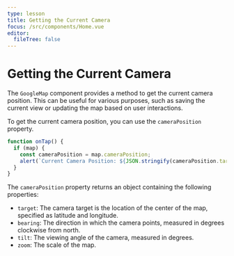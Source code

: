 ```yaml
---
type: lesson
title: Getting the Current Camera
focus: /src/components/Home.vue
editor:
  fileTree: false
---
```


# Getting the Current Camera

The `GoogleMap` component provides a method to get the current camera position. This can be useful for various purposes, such as saving the current view or updating the map based on user interactions.

To get the current camera position, you can use the `cameraPosition` property.

```javascript
function onTap() {
  if (map) {
    const cameraPosition = map.cameraPosition;
    alert(`Current Camera Position: ${JSON.stringify(cameraPosition.target)}`);
  }
}
```

The `cameraPosition` property returns an object containing the following properties:
- `target`: The camera target is the location of the center of the map, specified as latitude and longitude.
- `bearing`: The direction in which the camera points, measured in degrees clockwise from north.
- `tilt`: The viewing angle of the camera, measured in degrees.
- `zoom`: The scale of the map.

